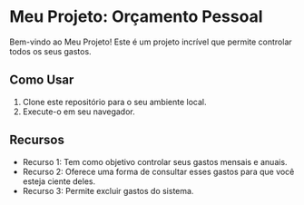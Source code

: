 # Meu Projeto: Orçamento Pessoal

Bem-vindo ao Meu Projeto! Este é um projeto incrível que permite controlar todos os seus gastos.

## Como Usar

1. Clone este repositório para o seu ambiente local.
2. Execute-o em seu navegador.

## Recursos

- Recurso 1: Tem como objetivo controlar seus gastos mensais e anuais.
- Recurso 2: Oferece uma forma de consultar esses gastos para que você esteja ciente deles.
- Recurso 3: Permite excluir gastos do sistema.






